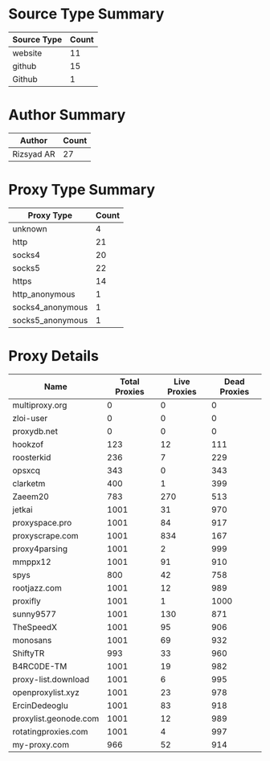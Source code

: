 # Source Type Summary

| Source Type | Count |
|-------------|-------|
| website | 11 |
| github | 15 |
| Github | 1 |


# Author Summary

| Author | Count |
|--------|-------|
| Rizsyad AR | 27 |


# Proxy Type Summary

| Proxy Type | Count |
|------------|-------|
| unknown | 4 |
| http | 21 |
| socks4 | 20 |
| socks5 | 22 |
| https | 14 |
| http_anonymous | 1 |
| socks4_anonymous | 1 |
| socks5_anonymous | 1 |


# Proxy Details

| Name | Total Proxies | Live Proxies | Dead Proxies |
|------|---------------|--------------|---------------|
| multiproxy.org | 0 | 0 | 0 |
| zloi-user | 0 | 0 | 0 |
| proxydb.net | 0 | 0 | 0 |
| hookzof | 123 | 12 | 111 |
| roosterkid | 236 | 7 | 229 |
| opsxcq | 343 | 0 | 343 |
| clarketm | 400 | 1 | 399 |
| Zaeem20 | 783 | 270 | 513 |
| jetkai | 1001 | 31 | 970 |
| proxyspace.pro | 1001 | 84 | 917 |
| proxyscrape.com | 1001 | 834 | 167 |
| proxy4parsing | 1001 | 2 | 999 |
| mmppx12 | 1001 | 91 | 910 |
| spys | 800 | 42 | 758 |
| rootjazz.com | 1001 | 12 | 989 |
| proxifly | 1001 | 1 | 1000 |
| sunny9577 | 1001 | 130 | 871 |
| TheSpeedX | 1001 | 95 | 906 |
| monosans | 1001 | 69 | 932 |
| ShiftyTR | 993 | 33 | 960 |
| B4RC0DE-TM | 1001 | 19 | 982 |
| proxy-list.download | 1001 | 6 | 995 |
| openproxylist.xyz | 1001 | 23 | 978 |
| ErcinDedeoglu | 1001 | 83 | 918 |
| proxylist.geonode.com | 1001 | 12 | 989 |
| rotatingproxies.com | 1001 | 4 | 997 |
| my-proxy.com | 966 | 52 | 914 |
